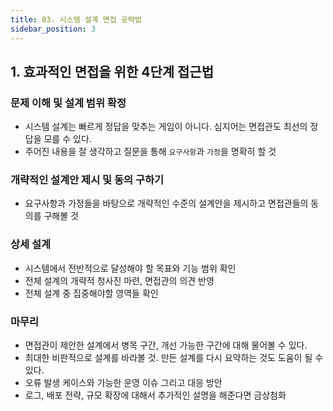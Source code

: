 ```yaml
---
title: 03. 시스템 설계 면접 공략법
sidebar_position: 3
---
```

## 1. 효과적인 면접을 위한 4단계 접근법
### 문제 이해 및 설계 범위 확정
- 시스템 설계는 빠르게 정답을 맞추는 게임이 아니다. 심지어는 면접관도 최선의 정답을 모를 수 있다.
- 주어진 내용을 잘 생각하고 질문을 통해 `요구사항`과 `가정`을 명확히 할 것

### 개략적인 설계안 제시 및 동의 구하기
- 요구사항과 가정들을 바탕으로 개략적인 수준의 설계안을 제시하고 면접관들의 동의를 구해볼 것

### 상세 설계
- 시스템에서 전반적으로 달성해야 할 목표와 기능 범위 확인
- 전체 설계의 개략적 청사진 마련, 면접관의 의견 반영
- 전체 설계 중 집중해야할 영역들 확인


### 마무리
- 면접관이 제안한 설계에서 병목 구간, 개선 가능한 구간에 대해 물어볼 수 있다.
- 최대한 비판적으로 설계를 바라볼 것. 만든 설계를 다시 요약하는 것도 도움이 될 수 있다.
- 오류 발생 케이스와 가능한 운영 이슈 그리고 대응 방안
- 로그, 배포 전략, 규모 확장에 대해서 추가적인 설명을 해준다면 금상첨화